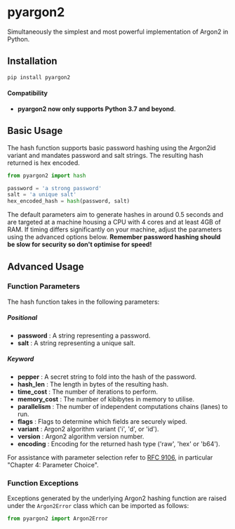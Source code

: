 # pyargon2

Simultaneously the simplest and most powerful implementation of Argon2 in Python.

## Installation 

```bash
pip install pyargon2
```

#### Compatibility

- **pyargon2 now only supports Python 3.7 and beyond**.

## Basic Usage

The hash function supports basic password hashing using the Argon2id variant and mandates password and salt strings. The resulting hash returned is hex encoded.

```python
from pyargon2 import hash

password = 'a strong password'
salt = 'a unique salt'
hex_encoded_hash = hash(password, salt)
```

The default parameters aim to generate hashes in around 0.5 seconds and are targeted at a machine housing a CPU with 4 cores and at least 4GB of RAM. If timing differs significantly on your machine, adjust the parameters using the advanced options below.
**Remember password hashing should be slow for security so don't optimise for speed!**

## Advanced Usage

### Function Parameters

The hash function takes in the following parameters:

##### Positional

- **password** : A string representing a password.
- **salt** : A string representing a unique salt.

##### Keyword

- **pepper** : A secret string to fold into the hash of the password.
- **hash_len** : The length in bytes of the resulting hash.
- **time_cost** : The number of iterations to perform.
- **memory_cost** : The number of kibibytes in memory to utilise.
- **parallelism** : The number of independent computations chains (lanes) to run.
- **flags** : Flags to determine which fields are securely wiped.
- **variant** : Argon2 algorithm variant ('i', 'd', or 'id').
- **version** : Argon2 algorithm version number.
- **encoding** : Encoding for the returned hash type ('raw', 'hex' or 'b64').

For assistance with parameter selection refer to [RFC 9106](https://www.rfc-editor.org/rfc/rfc9106.html), in particular "Chapter 4: Parameter Choice".

### Function Exceptions

Exceptions generated by the underlying Argon2 hashing function are raised under the `Argon2Error` class which can be imported as follows:

```python
from pyargon2 import Argon2Error
```
